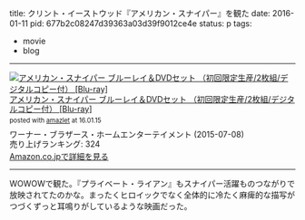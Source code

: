 title: クリント・イーストウッド『アメリカン・スナイパー』を観た
date: 2016-01-11
pid: 677b2c08247d39363a03d39f9012ce4e
status: p
tags:
- movie
- blog
---

<div class="amazlet-box" style="margin-bottom:0px;"><div class="amazlet-image" style="float:left;margin:0px 12px 1px 0px;"><a href="http://www.amazon.co.jp/exec/obidos/ASIN/B00VX9831A/dotimpact-22/ref=nosim/" name="amazletlink" target="_blank"><img src="http://ecx.images-amazon.com/images/I/51OzOrGePGL._SL160_.jpg" alt="アメリカン・スナイパー ブルーレイ＆DVDセット （初回限定生産/2枚組/デジタルコピー付） [Blu-ray]" style="border: none;" /></a></div><div class="amazlet-info" style="line-height:120%; margin-bottom: 10px"><div class="amazlet-name" style="margin-bottom:10px;line-height:120%"><a href="http://www.amazon.co.jp/exec/obidos/ASIN/B00VX9831A/dotimpact-22/ref=nosim/" name="amazletlink" target="_blank">アメリカン・スナイパー ブルーレイ＆DVDセット （初回限定生産/2枚組/デジタルコピー付） [Blu-ray]</a><div class="amazlet-powered-date" style="font-size:80%;margin-top:5px;line-height:120%">posted with <a href="http://www.amazlet.com/" title="amazlet" target="_blank">amazlet</a> at 16.01.15</div></div><div class="amazlet-detail">ワーナー・ブラザース・ホームエンターテイメント (2015-07-08)<br />売り上げランキング: 324<br /></div><div class="amazlet-sub-info" style="float: left;"><div class="amazlet-link" style="margin-top: 5px"><a href="http://www.amazon.co.jp/exec/obidos/ASIN/B00VX9831A/dotimpact-22/ref=nosim/" name="amazletlink" target="_blank">Amazon.co.jpで詳細を見る</a></div></div></div><div class="amazlet-footer" style="clear: left"></div></div>

---- 

WOWOWで観た。『プライベート・ライアン』もスナイパー活躍ものつながりで放映されてたのかな。まったくヒロイックでなく全体的に冷たく麻痺的な描写がつづくずっと耳鳴りがしているような映画だった。